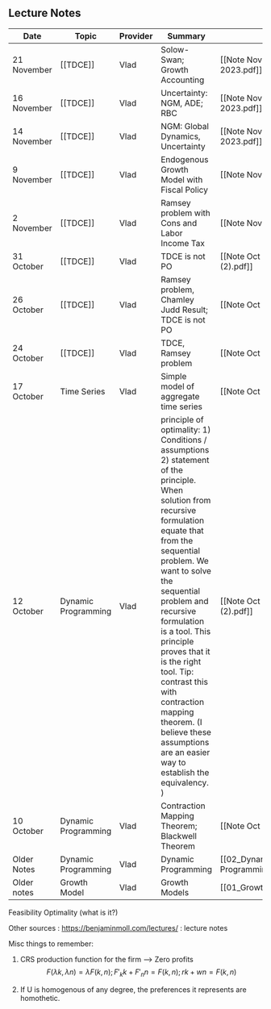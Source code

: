 
## Lecture Notes 
| Date        | Topic               | Provider | Summary                                                                                                                                                                                                                                                                                                                                                                                                                                  | link                           |     |
| ----------- | ------------------- | -------- | ---------------------------------------------------------------------------------------------------------------------------------------------------------------------------------------------------------------------------------------------------------------------------------------------------------------------------------------------------------------------------------------------------------------------------------------- | ------------------------------ | --- |
| 21 November | [[TDCE]]            | Vlad     | Solow-Swan; Growth Accounting                                                                                                                                                                                                                                                                                                                                                                                                            | [[Note Nov 21, 2023.pdf]]      |     |
| 16 November | [[TDCE]]            | Vlad     | Uncertainty: NGM, ADE; RBC                                                                                                                                                                                                                                                                                                                                                                                                               | [[Note Nov 16, 2023.pdf]]      |     |
| 14 November | [[TDCE]]            | Vlad     | NGM: Global Dynamics, Uncertainty                                                                                                                                                                                                                                                                                                                                                                                                        | [[Note Nov 14, 2023.pdf]]      |     |
| 9 November  | [[TDCE]]            | Vlad     | Endogenous Growth Model with Fiscal Policy                                                                                                                                                                                                                                                                                                                                                                                               | [[Note Nov 9, 2023.pdf]]       |     |
| 2 November  | [[TDCE]]            | Vlad     | Ramsey problem with Cons and Labor Income Tax                                                                                                                                                                                                                                                                                                                                                                                            | [[Note Nov 2, 2023.pdf]]       |     |
| 31 October  | [[TDCE]]            | Vlad     | TDCE is not PO                                                                                                                                                                                                                                                                                                                                                                                                                           | [[Note Oct 31, 2023 (2).pdf]]  |     |
| 26 October  | [[TDCE]]            | Vlad     | Ramsey problem, Chamley Judd Result; TDCE is not PO                                                                                                                                                                                                                                                                                                                                                                                      | [[Note Oct 26, 2023.pdf]]      |     |
| 24 October  | [[TDCE]]            | Vlad     | TDCE, Ramsey problem                                                                                                                                                                                                                                                                                                                                                                                                                     | [[Note Oct 24, 2023.pdf]]      |     |
| 17 October  | Time Series         | Vlad     | Simple model of aggregate time series                                                                                                                                                                                                                                                                                                                                                                                                    | [[Note Oct 17, 2023.pdf]]      |     |
| 12 October  | Dynamic Programming | Vlad     | principle of optimality: 1)  Conditions / assumptions 2) statement of the principle. When solution from recursive formulation equate that from the sequential problem. We want to solve the sequential problem and recursive formulation is a tool. This principle proves that it is the right tool. Tip: contrast this with contraction mapping theorem. (I believe these assumptions are an easier way to establish the equivalency. ) | [[Note Oct 12, 2023 (2).pdf]]  |     |
| 10 October  | Dynamic Programming | Vlad     | Contraction Mapping Theorem; Blackwell Theorem                                                                                                                                                                                                                                                                                                                                                                                           | [[Note Oct 10, 2023.pdf]]      |     |
| Older Notes | Dynamic Programming | Vlad     | Dynamic Programming                                                                                                                                                                                                                                                                                                                                                                                                                      | [[02_Dynamic Programming.pdf]] |     |
| Older notes | Growth Model        | Vlad     | Growth Models                                                                                                                                                                                                                                                                                                                                                                                                                            | [[01_Growth_Models.pdf]]       |     |

Feasibility
Optimality (what is it?)


Other sources : 
https://benjaminmoll.com/lectures/ : lecture notes 

Misc things to remember: 
1) CRS production function for the firm --> Zero profits 
$$ F(\lambda k, \lambda n) = \lambda F(k, n ); 
F'_k k + F'_n n = F(k, n) ; rk + wn = F(k, n)
$$


2) If U is homogenous of any degree, the preferences it represents are homothetic. 